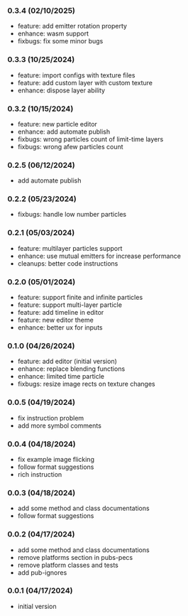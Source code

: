 ### 0.3.4 (02/10/2025)
* feature: add emitter rotation property
* enhance: wasm support
* fixbugs: fix some minor bugs

### 0.3.3 (10/25/2024)
* feature: import configs with texture files
* feature: add custom layer with custom texture
* enhance: dispose layer ability

### 0.3.2 (10/15/2024)
* feature: new particle editor
* enhance: add automate publish
* fixbugs: wrong particles count of limit-time layers
* fixbugs: wrong afew particles count

### 0.2.5 (06/12/2024)
* add automate publish

### 0.2.2 (05/23/2024)
* fixbugs: handle low number particles

### 0.2.1 (05/03/2024)
* feature: multilayer particles support
* enhance: use mutual emitters for increase performance
* cleanups: better code instructions

### 0.2.0 (05/01/2024)
* feature: support finite and infinite particles
* feature: support multi-layer particle
* feature: add timeline in editor
* feature: new editor theme
* enhance: better ux for inputs

### 0.1.0 (04/26/2024)
* feature: add editor (initial version)
* enhance: replace blending functions
* enhance: limited time particle
* fixbugs: resize image rects on texture changes

### 0.0.5 (04/19/2024)
* fix instruction problem
* add more symbol comments

### 0.0.4 (04/18/2024)
* fix example image flicking
* follow format suggestions
* rich instruction

### 0.0.3 (04/18/2024)
* add some method and class documentations
* follow format suggestions

### 0.0.2 (04/17/2024)
* add some method and class documentations
* remove platforms section in pubs-pecs
* remove platform classes and tests
* add pub-ignores

### 0.0.1 (04/17/2024)
* initial version